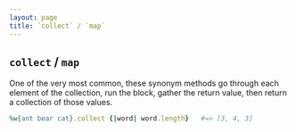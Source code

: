 ```yaml
---
layout: page
title: `collect` / `map`
---
```


## `collect` / `map`

One of the very most common, these synonym methods go through each element of the collection, run the block, gather the return value, then return a collection of those values.

```ruby
%w{ant bear cat}.collect {|word| word.length}   #=> [3, 4, 3]
```

